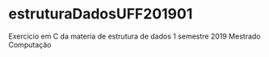 # estruturaDadosUFF201901
Exercicio em C da materia de estrutura de dados 1 semestre 2019 Mestrado Computação
